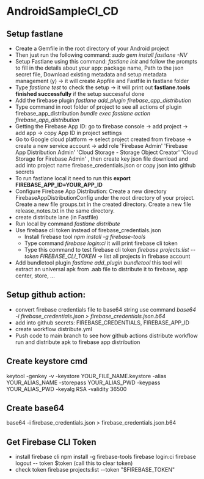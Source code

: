 # AndroidSampleCI_CD
## Setup fastlane 
 - Create a Gemfile in the root directory of your Android project
 - Then just run the following command: *sudo gem install fastlane -NV*
 - Setup Fastlane using this command: *fastlane init* and follow the prompts to fill in the details about your app: package name, Path to the json secret file, Download existing metadata and setup metadata management (y) -> 
it will create Appfile and Fastfile in fastlane folder
 - Type *fastlane test* to check the setup -> it will print out **fastlane.tools finished successfully** if the setup successful done
 - Add the firebase plugin *fastlane add_plugin firebase_app_distribution*
 - Type command in root folder of project to see all actions of plugin firebase_app_distribution *bundle exec fastlane action firebase_app_distribution*
 - Getting the Firebase App ID: go to firebase console -> add project -> add app -> copy App ID in project settings
 - Go to Google cloud platform -> select project created from firebase -> create a new service account -> add role 'Firebase Admin' 'Firebase App Distribution Admin' 'Cloud Storage - Storage Object Creator' 'Cloud Storage for Firebase Admin' , then create key json file download and add into project name firebase_credentials.json or copy json into github secrets
 - To run fastlane local it need to run this **export FIREBASE_APP_ID=YOUR_APP_ID**
 - Configure Firebase App Distribution: Create a new directory FirebaseAppDistributionConfig under the root directory of your project. Create a new file groups.txt in the created directory. Create a new file release_notes.txt in the same directory.
 - create distribute lane (in Fastfile)
 - Run local by command *fastlane distribute*
 - Use firebase cli token instead of firebase_credentials.json
   - Install firebase tool *npm install -g firebase-tools*
   - Type command *firebase login:ci* it will print firebase cli token
   - Type this command to test firebase cli token *firebase projects:list --token FIREBASE_CLI_TOKEN* -> list all projects in firebase account 
 - Add bundletool plugin *fastlane add_plugin bundletool* this tool will extract an universal apk from .aab file to distribute it to firebase, app center, store, ...
## Setup github action:
 - convert firebase credentials file to base64 string use command *base64 -i firebase_credentials.json > firebase_credentials.json.b64*
 - add into github secrets: FIREBASE_CREDENTIALS, FIREBASE_APP_ID
 - create workflow distribute.yml 
 - Push code to main branch to see how github actions distribute workflow run and distribute apk to firebase app distribution
## Create keystore cmd
keytool -genkey -v -keystore YOUR_FILE_NAME.keystore -alias YOUR_ALIAS_NAME -storepass YOUR_ALIAS_PWD -keypass YOUR_ALIAS_PWD -keyalg RSA -validity 36500

## Create base64
base64 -i firebase_credentials.json > firebase_credentials.json.b64

## Get Firebase CLI Token
 - install firebase cli
   npm install -g firebase-tools
   firebase login:ci
   firebase logout -- token $token (call this to clear token)
 - check token
   firebase projects:list --token "$FIREBASE_TOKEN"
